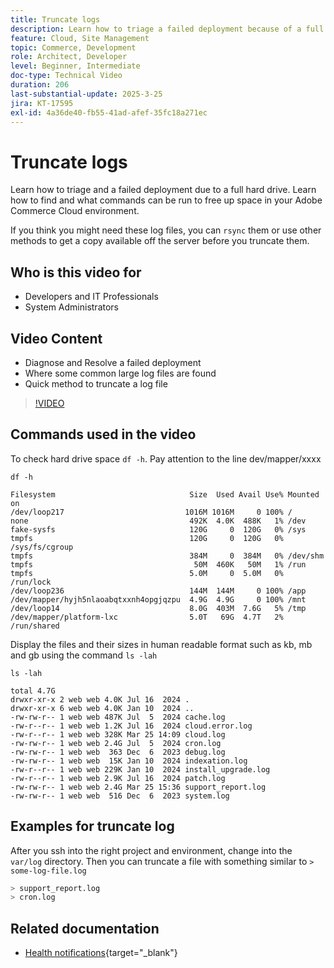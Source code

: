 ```yaml
---
title: Truncate logs
description: Learn how to triage a failed deployment because of a full hard drive by truncating large log files.
feature: Cloud, Site Management
topic: Commerce, Development
role: Architect, Developer
level: Beginner, Intermediate
doc-type: Technical Video
duration: 206
last-substantial-update: 2025-3-25
jira: KT-17595
exl-id: 4a36de40-fb55-41ad-afef-35fc18a271ec
---
```

# Truncate logs

Learn how to triage and a failed deployment due to a full hard drive. Learn how to find and what commands can be run to free up space in your Adobe Commerce Cloud environment. 

If you think you might need these log files, you can `rsync` them or use other methods to get a copy available off the server before you truncate them.

## Who is this video for

- Developers and IT Professionals
- System Administrators

## Video Content

- Diagnose and Resolve a failed deployment
- Where some common large log files are found
- Quick method to truncate a log file

>[!VIDEO](https://video.tv.adobe.com/v/3454572?learn=on)


## Commands used in the video

To check hard drive space `df -h`. Pay attention to the line dev/mapper/xxxx

```SHELL
df -h

Filesystem                              Size  Used Avail Use% Mounted on
/dev/loop217                           1016M 1016M     0 100% /
none                                    492K  4.0K  488K   1% /dev
fake-sysfs                              120G     0  120G   0% /sys
tmpfs                                   120G     0  120G   0% /sys/fs/cgroup
tmpfs                                   384M     0  384M   0% /dev/shm
tmpfs                                    50M  460K   50M   1% /run
tmpfs                                   5.0M     0  5.0M   0% /run/lock
/dev/loop236                            144M  144M     0 100% /app
/dev/mapper/hyjh5nlaoabqtxxnh4opgjqzpu  4.9G  4.9G     0 100% /mnt
/dev/loop14                             8.0G  403M  7.6G   5% /tmp
/dev/mapper/platform-lxc                5.0T   69G  4.7T   2% /run/shared
```


Display the files and their sizes in human readable format such as kb, mb and gb using the command `ls -lah`

```SHELL 
ls -lah

total 4.7G
drwxr-xr-x 2 web web 4.0K Jul 16  2024 .
drwxr-xr-x 6 web web 4.0K Jan 10  2024 ..
-rw-rw-r-- 1 web web 487K Jul  5  2024 cache.log
-rw-r--r-- 1 web web 1.2K Jul 16  2024 cloud.error.log
-rw-r--r-- 1 web web 328K Mar 25 14:09 cloud.log
-rw-rw-r-- 1 web web 2.4G Jul  5  2024 cron.log
-rw-rw-r-- 1 web web  363 Dec  6  2023 debug.log
-rw-rw-r-- 1 web web  15K Jan 10  2024 indexation.log
-rw-r--r-- 1 web web 229K Jan 10  2024 install_upgrade.log
-rw-r--r-- 1 web web 2.9K Jul 16  2024 patch.log
-rw-rw-r-- 1 web web 2.4G Mar 25 15:36 support_report.log
-rw-rw-r-- 1 web web  516 Dec  6  2023 system.log
```

## Examples for truncate log

After you ssh into the right project and environment, change into the `var/log` directory. Then you can truncate a file with something similar to `> some-log-file.log`

```BASH
> support_report.log 
> cron.log 
```

## Related documentation

- [Health notifications](https://experienceleague.adobe.com/en/docs/commerce-on-cloud/user-guide/dev-tools/integrations/health-notifications){target="_blank"}
